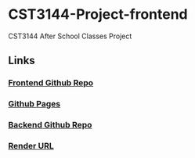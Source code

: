 # CST3144-Project-frontend
CST3144 After School Classes Project
## Links  
### [Frontend Github Repo](https://github.com/vk-varun/CST3144-Project-frontend)
### [Github Pages](https://vk-varun.github.io/CST3144-Project-frontend/)
### [Backend Github Repo](https://github.com/vk-varun/CST3144-Project-backend)
### [Render URL](https://cst3144-project-backend.onrender.com)

